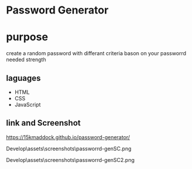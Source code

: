 # Password Generator

# purpose
create a random password with differant criteria bason on your passworrd needed strength

## laguages
* HTML
* CSS
* JavaScript

## link and Screenshot
https://15kmaddock.github.io/password-generator/

Develop\assets\screenshots\passworrd-genSC.png

Develop\assets\screenshots\passworrd-genSC2.png

